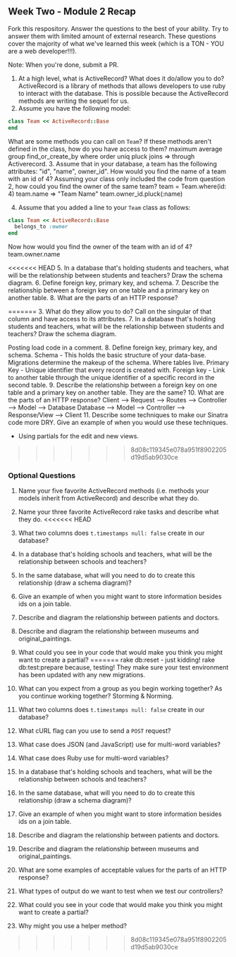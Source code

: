 ## Week Two - Module 2 Recap

Fork this respository. Answer the questions to the best of your ability. Try to answer them with limited amount of external research. These questions cover the majority of what we've learned this week (which is a TON - YOU are a web developer!!!). 

Note: When you're done, submit a PR.

1. At a high level, what is ActiveRecord? What does it do/allow you to do?
ActiveRecord is a library of methods that allows developers to use ruby to interact with the database. This is possible because the ActiveRecord methods are writing the sequel for us. 
2. Assume you have the following model:

```ruby
class Team << ActiveRecord::Base
end
```

What are some methods you can call on `Team`? If these methods aren't defined in the class, how do you have access to them?
maximum
average
group
find_or_create_by
where
order
uniq
pluck
joins
=> through Activerecord. 
3. Assume that in your database, a team has the following attributes: "id", "name", owner_id". How would you find the name of a team with an id of 4? Assuming your class only included the code from question 2, how could you find the owner of the same team?
team = Team.where(id: 4)
team.name 
=> "Team Name"
team.owner_id.pluck(:name)

4. Assume that you added a line to your `Team` class as follows:

```ruby
class Team << ActiveRecord::Base
  belongs_to :owner
end
```
Now how would you find the owner of the team with an id of 4?
team.owner.name

<<<<<<< HEAD
5. In a database that's holding students and teachers, what will be the relationship between students and teachers? Draw the schema diagram.
6. Define foreign key, primary key, and schema.
7. Describe the relationship between a foreign key on one table and a primary key on another table.
8. What are the parts of an HTTP response?

=======
3. What do they allow you to do?
Call on the singular of that column and have access to its attributes. 
7. In a database that's holding students and teachers, what will be the relationship between students and teachers? Draw the schema diagram.

Posting load code in a comment.
8. Define foreign key, primary key, and schema.
Schema - This holds the basic structure of your data-base. Migrations determine the makeup of the schema. Where tables live. 
Primary Key - Unique identifier that every record is created with. 
Foreign key - Link to another table through the unique identifier of a specific record in the second table. 
9. Describe the relationship between a foreign key on one table and a primary key on another table.
They are the same? 
10. What are the parts of an HTTP response?
Client --> Request --> Routes --> Controller --> Model --> Database
Database --> Model --> Controller --> Response/View --> Client
11. Describe some techniques to make our Sinatra code more DRY. Give an example of when you would use these techniques.
- Using partials for the edit and new views. 
>>>>>>> 8d08c119345e078a951f8902205d19d5ab9030ce

### Optional Questions

1. Name your five favorite ActiveRecord methods (i.e. methods your models inherit from ActiveRecord) and describe what they do.
2. Name your three favorite ActiveRecord rake tasks and describe what they do.
<<<<<<< HEAD
3. What two columns does `t.timestamps null: false` create in our database?
4. In a database that's holding schools and teachers, what will be the relationship between schools and teachers?
5. In the same database, what will you need to do to create this relationship (draw a schema diagram)?
6. Give an example of when you might want to store information besides ids on a join table.
7. Describe and diagram the relationship between patients and doctors.
8. Describe and diagram the relationship between museums and original_paintings.
9. What could you see in your code that would make you think you might want to create a partial?
=======
rake db:reset - just kidding! 
rake db:test:prepare because, testing! They make sure your test environment has been updated with any new migrations. 

4. What can you expect from a group as you begin working together? As you continue working together?
Storming & Norming. 
5. What two columns does `t.timestamps null: false` create in our database?
6. What cURL flag can you use to send a `POST` request?
7. What case does JSON (and JavaScript) use for multi-word variables?
8. What case does Ruby use for multi-word variables?
9. In a database that's holding schools and teachers, what will be the relationship between schools and teachers?
10. In the same database, what will you need to do to create this relationship (draw a schema diagram)?
11. Give an example of when you might want to store information besides ids on a join table.
12. Describe and diagram the relationship between patients and doctors.
13. Describe and diagram the relationship between museums and original_paintings.
14. What are some examples of acceptable values for the parts of an HTTP response?
15. What types of output do we want to test when we test our controllers?
16. What could you see in your code that would make you think you might want to create a partial?
17. Why might you use a helper method?
>>>>>>> 8d08c119345e078a951f8902205d19d5ab9030ce
